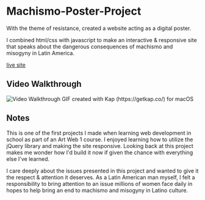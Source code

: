 ﻿# Machismo-Poster-Project

With the theme of resistance, created a website acting as a digital poster.

I combined html/css with javascript to make an interactive & responsive site that speaks about the dangerous consequences of machismo and misogyny in Latin America.

[live site](https://web-poster-noel.glitch.me/)
## Video Walkthrough

<img src='./images/gif-kapture.gif' title='Video Walkthrough' width='' alt='Video Walkthrough' />
GIF created with Kap (https://getkap.co/) for macOS

## Notes

This is one of the first projects I made when learning web development in school as part of an Art Web 1 course. I enjoyed learning how to utilize the jQuery library and making the site responsive. Looking back at this project makes me wonder how I'd build it now if given the chance with everything else I've learned.

I care deeply about the issues presented in this project and wanted to give it the respect & attention it deserves. As a Latin American man myself, I felt a responsibility to bring attention to an issue millions of women face daily in hopes to help bring an end to machismo and misogyny in Latino culture.

